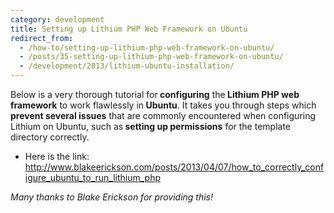 ```yaml
---
category: development
title: Setting up Lithium PHP Web Framework on Ubuntu
redirect_from:
  - /how-to/setting-up-lithium-php-web-framework-on-ubuntu/
  - /posts/35-setting-up-lithium-php-web-framework-on-ubuntu/
  - /development/2013/lithium-ubuntu-installation/
---
```


<p>Below is a very thorough tutorial for<strong> configuring</strong> the<strong> Lithium PHP web framework</strong> to work flawlessly in<strong> Ubuntu</strong>. It takes you through steps which <strong>prevent several issues</strong> that are commonly encountered when configuring Lithium on Ubuntu, such as<strong> setting up permissions</strong> for the template directory correctly.</p>

<ul>
	<li>Here is the link: <a href="http://www.blakeerickson.com/posts/2013/04/07/how_to_correctly_configure_ubuntu_to_run_lithium_php">http://www.blakeerickson.com/posts/2013/04/07/how_to_correctly_configure_ubuntu_to_run_lithium_php</a></li>
</ul>

<p><em>Many thanks to Blake Erickson for providing this!</em></p>
